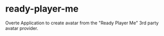 # ready-player-me
Overte Application to create avatar from the "Ready Player Me" 3rd party avatar provider.

